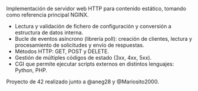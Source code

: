 Implementación de servidor web HTTP para contenido estático, tomando como referencia principal NGINX.

- Lectura y validación de fichero de configuración y conversión a estructura de datos interna.
- Bucle de eventos asíncrono (librería poll): creación de clientes, lectura y procesamiento de solicitudes y envío de respuestas.
- Métodos HTTP: GET, POST y DELETE.
- Gestión de múltiples códigos de estado (3xx, 4xx, 5xx).
- CGI que permite ejecutar scripts externos en distintos lenguajes: Python, PHP.

Proyecto de 42 realizado junto a @aneg28 y @Mariosito2000.
